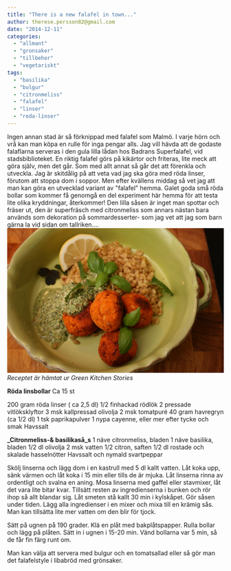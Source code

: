 ```yaml
---
title: "There is a new falafel in town..."
author: therese.persson82@gmail.com
date: "2014-12-11"
categories: 
  - "allmant"
  - "gronsaker"
  - "tillbehor"
  - "vegetariskt"
tags: 
  - "basilika"
  - "bulgur"
  - "citronmeliss"
  - "falafel"
  - "linser"
  - "roda-linser"
---
```


Ingen annan stad är så förknippad med falafel som Malmö. I varje hörn och vrå kan man köpa en rulle för inga pengar alls. Jag vill hävda att de godaste falaflarna serveras i den gula lilla lådan hos Badrans Superfalafel, vid stadsbiblioteket. En riktig falafel görs på kikärtor och friteras, lite meck att göra själv, men det går. Som med allt annat så går det att förenkla och utveckla. Jag är skitdålig på att veta vad jag ska göra med röda linser, förutom att stoppa dom i soppor. Men efter kvällens middag så vet jag att man kan göra en utvecklad variant av "falafel" hemma. Galet goda små röda bollar som kommer få genomgå en del experiment här hemma för att testa lite olika kryddningar, återkommer! Den lilla såsen är inget man spottar och fräser ut, den är superfräsch med citronmeliss som annars nästan bara används som dekoration på sommardesserter- som jag vet att jag som barn gärna la vid sidan om tallriken.... 
![IMG_7014](/static/img/IMG_7014-1024x682.jpg)
_Receptet är hämtat ur Green Kitchen Stories_

**Röda linsbollar** Ca 15 st

200 gram röda linser ( ca 2,5 dl) 1/2 finhackad rödlök 2 pressade vitlöksklyftor 3 msk kallpressad olivolja 2 msk tomatpuré 40 gram havregryn (ca 1/2 dl) 1 tsk paprikapulver 1 nypa cayenne, eller mer efter tycke och smak Havssalt

**_Citronmeliss-& basilikaså_s** 1 näve citronmeliss, bladen 1 näve basilika, bladen 1/2 dl olivolja 2 msk vatten 1/2 citron, saften 1/2 dl rostade och skalade hasselnötter Havssalt och nymald svartpeppar

Skölj linserna och lägg dom i en kastrull med 5 dl kallt vatten. Låt koka upp, sänk värmen och låt koka i 15 min eller tills de är mjuka. Låt linserna rinna av ordentligt och svalna en aning. Mosa linserna med gaffel eller stavmixer, låt det vara lite bitar kvar. Tillsätt resten av ingredienserna i bunken och rör ihop så allt blandar sig. Låt smeten stå kallt 30 min i kylskåpet. Gör såsen under tiden. Lägg alla ingredienser i en mixer och mixa till en krämig sås. Man kan tillsätta lite mer vatten om den blir för tjock.

Sätt på ugnen på 190 grader. Klä en plåt med bakplåtspapper. Rulla bollar och lägg på plåten. Sätt in i ugnen i 15-20 min. Vänd bollarna var 5 min, så de får fin färg runt om.

Man kan välja att servera med bulgur och en tomatsallad eller så gör man det falafelstyle i libabröd med grönsaker.
